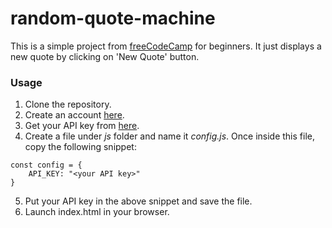 # random-quote-machine
This is a simple project from [freeCodeCamp](https://www.freecodecamp.com/challenges/build-a-random-quote-machine) for beginners. It just displays a new quote by clicking on 'New Quote' button.

### Usage
1. Clone the repository. 
2. Create an account [here](https://market.mashape.com/). 
3. Get your API key from [here](https://market.mashape.com/andruxnet/random-famous-quotes). 
4. Create a file under *js* folder and name it *config.js*. Once inside this file, copy the following snippet:
```
const config = {
    API_KEY: "<your API key>"
}
```
5. Put your API key in the above snippet and save the file.
6. Launch index.html in your browser.
